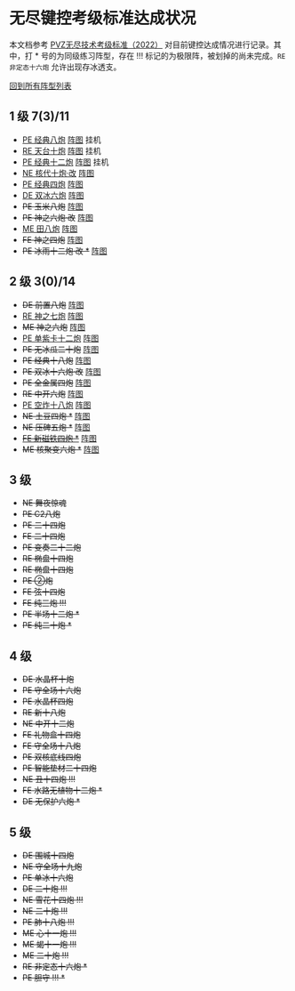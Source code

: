 # 无尽键控考级标准达成状况

本文档参考 [PVZ无尽技术考级标准（2022）](https://www.bilibili.com/read/cv16510468/) 对目前键控达成情况进行记录。其中，打 * 号的为同级练习阵型，存在 !!! 标记的为极限阵，被划掉的尚未完成。`RE 非定态十六炮` 允许出现存冰透支。

[回到所有阵型列表](./README.md)

## 1 级 7(3)/11

- [PE 经典八炮](./PE经典八炮/jd8p-P4c.cpp) [阵图](./考级阵图/L1/PE%20经典八炮.jpg) 挂机
- [RE 天台十炮](./RE天台十炮/tt10p.cpp) [阵图](./考级阵图/L1/RE%20天台十炮.jpg) 挂机
- [PE 经典十二炮](./PE经典十二炮/jd12p.cpp) [阵图](./考级阵图/L1/PE%20经典十二炮.jpg) 挂机
- [NE 核代十炮·改](./NE核代十炮·改/nen10p.cpp) [阵图](./考级阵图/L1/NE%20核代十炮·改.jpg)
- [PE 经典四炮](./PE经典四炮/jd4p.cpp) [阵图](./考级阵图/L1/PE%20经典四炮.jpg)
- [DE 双冰六炮](./DE双冰六炮/2i6p.cpp) [阵图](./考级阵图/L1/DE%20双冰六炮.jpg)
- ~~PE 玉米八炮~~ [阵图](./考级阵图/L1/PE%20玉米八炮.jpg)
- ~~PE 神之六炮·改~~ [阵图](./考级阵图/L1/PE%20神之六炮·改.jpg)
- [ME 田八炮](./ME田八炮/tian8p.cpp) [阵图](./考级阵图/L1/ME%20田八炮.jpg)
- ~~FE 神之四炮~~ [阵图](./考级阵图/L1/FE%20神之四炮.jpg)
- ~~PE 冰雨十二炮·改 *~~ [阵图](./考级阵图/L1/PE%20冰雨十二炮·改.jpg)

## 2 级 3(0)/14

- ~~DE 前置八炮~~ [阵图](./考级阵图/L2/DE%20前置八炮.jpg)
- [RE 神之七炮](./RE神之七炮/sideless7p.cpp) [阵图](./考级阵图/L2/RE%20神之七炮.jpg)
- ~~ME 神之六炮~~ [阵图](./考级阵图/L2/ME%20神之六炮.jpg)
- [PE 单紫卡十二炮](./PE单紫卡十二炮/dzk12p.cpp) [阵图](./考级阵图/L2/PE%20单紫卡十二炮.jpg)
- ~~PE 无冰瓜二十炮~~ [阵图](./考级阵图/L2/PE%20无冰瓜二十炮.jpg)
- ~~PE 经典十八炮~~ [阵图](./考级阵图/L2/PE%20经典十八炮.jpg)
- ~~PE 双冰十六炮·改~~ [阵图](./考级阵图/L2/PE%20双冰十六炮·改.jpg)
- ~~PE 全金属四炮~~ [阵图](./考级阵图/L2/PE%20全金属四炮.jpg)
- ~~RE 中开六炮~~ [阵图](./考级阵图/L2/RE%20中开六炮.png)
- [PE 空炸十八炮](./PE空炸十八炮/ab18p.cpp) [阵图](./考级阵图/L2/PE%20空炸十八炮.jpg)
- ~~NE 土豆四炮 *~~ [阵图](./考级阵图/L2/NE%20土豆四炮.jpg)
- ~~NE 压碑五炮 *~~ [阵图](./考级阵图/L2/NE%20压碑五炮.jpg)
- ~~[FE 新磁铁四炮 *](./FE新磁铁四炮/xct4p.cpp)~~ [阵图](./考级阵图/L2/FE%20新磁铁四炮.jpg)
- ~~ME 核聚变六炮 *~~ [阵图](./考级阵图/L2/ME%20核聚变六炮.jpg)

## 3 级

- ~~NE 舞夜惊魂~~
- ~~PE C2八炮~~
- ~~PE 二十四炮~~
- ~~FE 二十四炮~~
- ~~PE 变奏二十二炮~~
- ~~RE 椭盘十四炮~~
- ~~RE 椭盘十四炮~~
- ~~PE ②炮~~
- ~~FE 弦十四炮~~
- ~~FE 纯三炮 !!!~~
- ~~PE 半场十二炮 *~~
- ~~PE 纯二十炮 *~~

## 4 级

- ~~DE 水晶杯十炮~~
- ~~PE 守全场十六炮~~
- ~~PE 水晶杯四炮~~
- ~~RE 新十八炮~~
- ~~NE 中开十二炮~~
- ~~FE 礼物盒十四炮~~
- ~~FE 守全场十八炮~~
- ~~PE 双核底线四炮~~
- ~~PE 智能垫材二十四炮~~
- ~~NE 丑十四炮 !!!~~
- ~~FE 水路无植物十二炮 *~~
- ~~DE 无保护六炮 *~~

## 5 级
- ~~DE 围城十四炮~~
- ~~NE 守全场十九炮~~
- ~~PE 单冰十六炮~~
- ~~DE 二十炮 !!!~~
- ~~NE 雪花十四炮 !!!~~
- ~~NE 二十炮 !!!~~
- ~~PE 肺十八炮 !!!~~
- ~~ME 心十一炮 !!!~~
- ~~ME 蝎十一炮 !!!~~
- ~~ME 二十炮 !!!~~
- ~~RE 非定态十六炮 *~~
- ~~PE 胆守 !!! *~~
